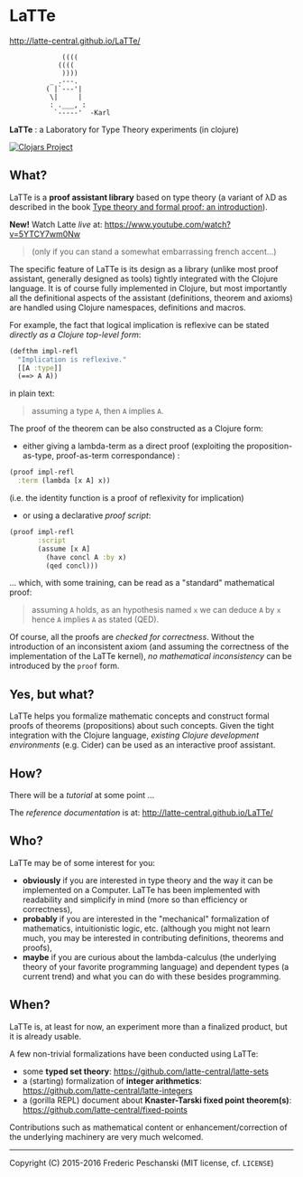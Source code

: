 # LaTTe

http://latte-central.github.io/LaTTe/

```text
             ((((
            ((((
             ))))
          _ .---.
         ( |`---'|
          \|     |
          : .___, :
           `-----'  -Karl
```

**LaTTe** : a Laboratory for Type Theory experiments (in clojure)

[![Clojars Project](https://img.shields.io/clojars/v/latte.svg)](https://clojars.org/latte)

## What?

LaTTe is a **proof assistant library** based on type theory (a variant of
λD as described in the book [Type theory and formal proof: an introduction](http://www.cambridge.org/fr/academic/subjects/computer-science/programming-languages-and-applied-logic/type-theory-and-formal-proof-introduction)).

**New!** Watch Latte *live* at: https://www.youtube.com/watch?v=5YTCY7wm0Nw
> (only if you can stand a somewhat embarrassing french accent...)

The specific feature of LaTTe is its design as a library (unlike most proof assistant, generally designed as tools) tightly integrated with the Clojure language. It is of course fully implemented in Clojure, but most importantly all the definitional aspects of the assistant (definitions, theorem and axioms) are handled using Clojure namespaces, definitions and macros.

For example, the fact that logical implication is reflexive can be stated *directly as a Clojure top-level form*:

```clojure
(defthm impl-refl
  "Implication is reflexive."
  [[A :type]]
  (==> A A))
```
in plain text:
> assuming a type `A`, then `A` implies `A`.

The proof of the theorem can be also constructed as a Clojure form:

  - either giving a lambda-term as a direct proof (exploiting the proposition-as-type, proof-as-term correspondance) :

```clojure
(proof impl-refl
  :term (lambda [x A] x))
```
(i.e. the identity function is a proof of reflexivity for implication)

  - or using a declarative *proof script*:

```clojure
(proof impl-refl
       :script
       (assume [x A]
         (have concl A :by x)
         (qed concl)))
```

... which, with some training, can be read as a "standard" mathematical proof:

> assuming `A` holds, as an hypothesis named `x`
> we can deduce `A` by `x`
> hence `A` implies `A` as stated (QED).
  
Of course, all the proofs are *checked for correctness*. Without the introduction
 of an inconsistent axiom (and assuming the correctness of the implementation of the LaTTe kernel),
 *no mathematical inconsistency* can be introduced by the `proof` form.

## Yes, but what?

LaTTe helps you formalize mathematic concepts and construct formal proofs of theorems (propositions) about such concepts.
Given the tight integration with the Clojure language, *existing Clojure development environments* (e.g. Cider) can be used as an interactive proof assistant.

## How?

There will be a *tutorial* at some point ...

The *reference documentation* is at: http://latte-central.github.io/LaTTe/

## Who?

LaTTe may be of some interest for you:

  - **obviously** if you are interested in type theory and the way it can be implemented on a Computer. LaTTe has been implemented with readability and simplicify in mind (more so than efficiency or correctness),
  - **probably** if you are interested in the "mechanical" formalization of mathematics, intuitionistic logic, etc. (although you might not learn much, you may be interested in contributing definitions, theorems and proofs),
  - **maybe** if you are curious about the lambda-calculus (the underlying theory of your favorite programming language) and dependent types (a current trend) and what you can do with these besides programming.

## When?

LaTTe is, at least for now, an experiment more than a finalized product, but it is already usable.

A few non-trivial formalizations have been conducted using LaTTe:

 - some **typed set theory**: https://github.com/latte-central/latte-sets
 - a (starting) formalization of **integer arithmetics**: https://github.com/latte-central/latte-integers 
 - a (gorilla REPL) document about **Knaster-Tarski fixed point theorem(s)**: https://github.com/latte-central/fixed-points

Contributions such as mathematical content or enhancement/correction of the underlying machinery are very much welcomed.

----
Copyright (C) 2015-2016 Frederic Peschanski (MIT license, cf. `LICENSE`)
